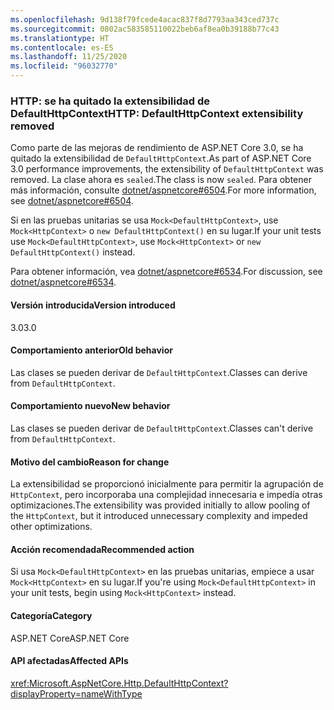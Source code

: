 ```yaml
---
ms.openlocfilehash: 9d138f79fcede4acac837f8d7793aa343ced737c
ms.sourcegitcommit: 0802ac583585110022beb6af8ea0b39188b77c43
ms.translationtype: HT
ms.contentlocale: es-ES
ms.lasthandoff: 11/25/2020
ms.locfileid: "96032770"
---
```

### <a name="http-defaulthttpcontext-extensibility-removed"></a><span data-ttu-id="93c2f-101">HTTP: se ha quitado la extensibilidad de DefaultHttpContext</span><span class="sxs-lookup"><span data-stu-id="93c2f-101">HTTP: DefaultHttpContext extensibility removed</span></span>

<span data-ttu-id="93c2f-102">Como parte de las mejoras de rendimiento de ASP.NET Core 3.0, se ha quitado la extensibilidad de `DefaultHttpContext`.</span><span class="sxs-lookup"><span data-stu-id="93c2f-102">As part of ASP.NET Core 3.0 performance improvements, the extensibility of `DefaultHttpContext` was removed.</span></span> <span data-ttu-id="93c2f-103">La clase ahora es `sealed`.</span><span class="sxs-lookup"><span data-stu-id="93c2f-103">The class is now `sealed`.</span></span> <span data-ttu-id="93c2f-104">Para obtener más información, consulte [dotnet/aspnetcore#6504](https://github.com/dotnet/aspnetcore/pull/6504).</span><span class="sxs-lookup"><span data-stu-id="93c2f-104">For more information, see [dotnet/aspnetcore#6504](https://github.com/dotnet/aspnetcore/pull/6504).</span></span>

<span data-ttu-id="93c2f-105">Si en las pruebas unitarias se usa `Mock<DefaultHttpContext>`, use `Mock<HttpContext>` o `new DefaultHttpContext()` en su lugar.</span><span class="sxs-lookup"><span data-stu-id="93c2f-105">If your unit tests use `Mock<DefaultHttpContext>`, use `Mock<HttpContext>` or `new DefaultHttpContext()` instead.</span></span>

<span data-ttu-id="93c2f-106">Para obtener información, vea [dotnet/aspnetcore#6534](https://github.com/dotnet/aspnetcore/issues/6534).</span><span class="sxs-lookup"><span data-stu-id="93c2f-106">For discussion, see [dotnet/aspnetcore#6534](https://github.com/dotnet/aspnetcore/issues/6534).</span></span>

#### <a name="version-introduced"></a><span data-ttu-id="93c2f-107">Versión introducida</span><span class="sxs-lookup"><span data-stu-id="93c2f-107">Version introduced</span></span>

<span data-ttu-id="93c2f-108">3.0</span><span class="sxs-lookup"><span data-stu-id="93c2f-108">3.0</span></span>

#### <a name="old-behavior"></a><span data-ttu-id="93c2f-109">Comportamiento anterior</span><span class="sxs-lookup"><span data-stu-id="93c2f-109">Old behavior</span></span>

<span data-ttu-id="93c2f-110">Las clases se pueden derivar de `DefaultHttpContext`.</span><span class="sxs-lookup"><span data-stu-id="93c2f-110">Classes can derive from `DefaultHttpContext`.</span></span>

#### <a name="new-behavior"></a><span data-ttu-id="93c2f-111">Comportamiento nuevo</span><span class="sxs-lookup"><span data-stu-id="93c2f-111">New behavior</span></span>

<span data-ttu-id="93c2f-112">Las clases se pueden derivar de `DefaultHttpContext`.</span><span class="sxs-lookup"><span data-stu-id="93c2f-112">Classes can't derive from `DefaultHttpContext`.</span></span>

#### <a name="reason-for-change"></a><span data-ttu-id="93c2f-113">Motivo del cambio</span><span class="sxs-lookup"><span data-stu-id="93c2f-113">Reason for change</span></span>

<span data-ttu-id="93c2f-114">La extensibilidad se proporcionó inicialmente para permitir la agrupación de `HttpContext`, pero incorporaba una complejidad innecesaria e impedía otras optimizaciones.</span><span class="sxs-lookup"><span data-stu-id="93c2f-114">The extensibility was provided initially to allow pooling of the `HttpContext`, but it introduced unnecessary complexity and impeded other optimizations.</span></span>

#### <a name="recommended-action"></a><span data-ttu-id="93c2f-115">Acción recomendada</span><span class="sxs-lookup"><span data-stu-id="93c2f-115">Recommended action</span></span>

<span data-ttu-id="93c2f-116">Si usa `Mock<DefaultHttpContext>` en las pruebas unitarias, empiece a usar `Mock<HttpContext>` en su lugar.</span><span class="sxs-lookup"><span data-stu-id="93c2f-116">If you're using `Mock<DefaultHttpContext>` in your unit tests, begin using `Mock<HttpContext>` instead.</span></span>

#### <a name="category"></a><span data-ttu-id="93c2f-117">Categoría</span><span class="sxs-lookup"><span data-stu-id="93c2f-117">Category</span></span>

<span data-ttu-id="93c2f-118">ASP.NET Core</span><span class="sxs-lookup"><span data-stu-id="93c2f-118">ASP.NET Core</span></span>

#### <a name="affected-apis"></a><span data-ttu-id="93c2f-119">API afectadas</span><span class="sxs-lookup"><span data-stu-id="93c2f-119">Affected APIs</span></span>

<xref:Microsoft.AspNetCore.Http.DefaultHttpContext?displayProperty=nameWithType>

<!--

#### Affected APIs

`T:Microsoft.AspNetCore.Http.DefaultHttpContext`

-->
